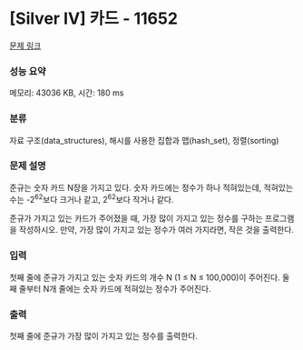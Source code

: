 # [Silver IV] 카드 - 11652 

[문제 링크](https://www.acmicpc.net/problem/11652) 

### 성능 요약

메모리: 43036 KB, 시간: 180 ms

### 분류

자료 구조(data_structures), 해시를 사용한 집합과 맵(hash_set), 정렬(sorting)

### 문제 설명

<p>준규는 숫자 카드 N장을 가지고 있다. 숫자 카드에는 정수가 하나 적혀있는데, 적혀있는 수는 -2<sup>62</sup>보다 크거나 같고, 2<sup>62</sup>보다 작거나 같다.</p>

<p>준규가 가지고 있는 카드가 주어졌을 때, 가장 많이 가지고 있는 정수를 구하는 프로그램을 작성하시오. 만약, 가장 많이 가지고 있는 정수가 여러 가지라면, 작은 것을 출력한다.</p>

### 입력 

 <p>첫째 줄에 준규가 가지고 있는 숫자 카드의 개수 N (1 ≤ N ≤ 100,000)이 주어진다. 둘째 줄부터 N개 줄에는 숫자 카드에 적혀있는 정수가 주어진다.</p>

### 출력 

 <p>첫째 줄에 준규가 가장 많이 가지고 있는 정수를 출력한다.</p>

